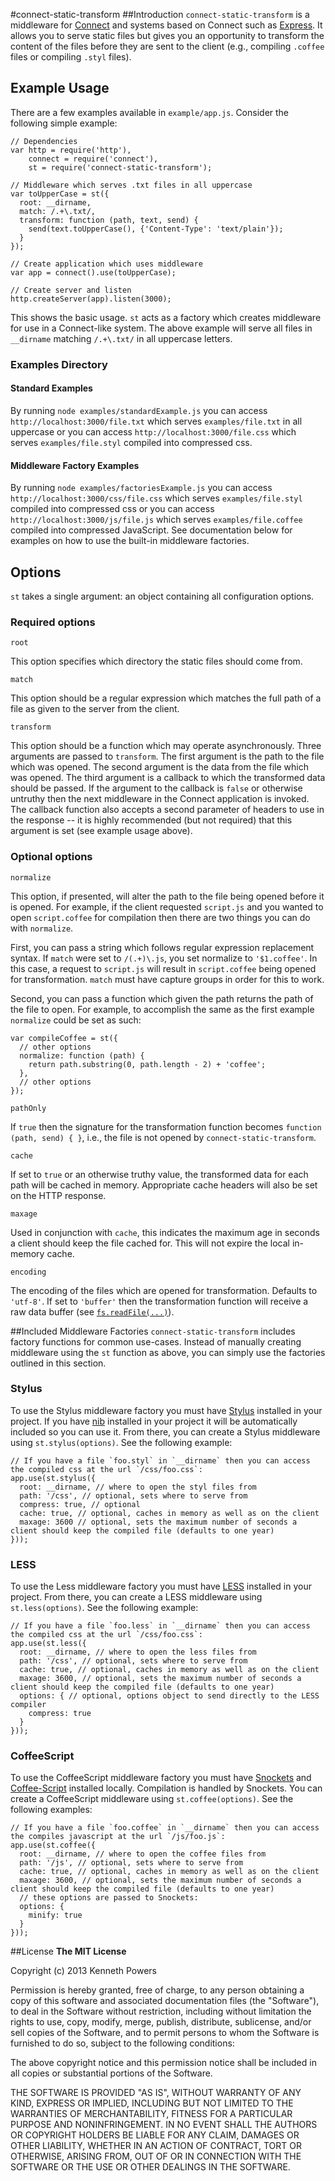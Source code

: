 #connect-static-transform
##Introduction
`connect-static-transform` is a middleware for [Connect](https://github.com/senchalabs/connect) and systems based on Connect such as [Express](https://github.com/visionmedia/express). It allows you to serve static files but gives you an opportunity to transform the content of the files before they are sent to the client (e.g., compiling `.coffee` files or compiling `.styl` files).

## Example Usage
There are a few examples available in `example/app.js`. Consider the following simple example:

    // Dependencies
    var http = require('http'),
        connect = require('connect'),
        st = require('connect-static-transform');

    // Middleware which serves .txt files in all uppercase
    var toUpperCase = st({
      root: __dirname,
      match: /.+\.txt/,
      transform: function (path, text, send) {
        send(text.toUpperCase(), {'Content-Type': 'text/plain'});
      }
    });

    // Create application which uses middleware
    var app = connect().use(toUpperCase);

    // Create server and listen
    http.createServer(app).listen(3000);

This shows the basic usage. `st` acts as a factory which creates middleware for use in a Connect-like system. The above example will serve all files in `__dirname` matching `/.+\.txt/` in all uppercase letters.

### Examples Directory
#### Standard Examples
By running `node examples/standardExample.js` you can access `http://localhost:3000/file.txt` which serves `examples/file.txt` in all uppercase or you can access `http://localhost:3000/file.css` which serves `examples/file.styl` compiled into compressed css.

#### Middleware Factory Examples
By running `node examples/factoriesExample.js` you can access `http://localhost:3000/css/file.css` which serves `examples/file.styl` compiled into compressed css or you can access `http://localhost:3000/js/file.js` which serves `examples/file.coffee` compiled into compressed JavaScript. See documentation below for examples on how to use the built-in middleware factories.

## Options
`st` takes a single argument: an object containing all configuration options.

### Required options

`root`

This option specifies which directory the static files should come from.

`match`

This option should be a regular expression which matches the full path of a file as given to the server from the client.

`transform`

This option should be a function which may operate asynchronously. Three arguments are passed to `transform`. The first argument is the path to the file which was opened. The second argument is the data from the file which was opened. The third argument is a callback to which the transformed data should be passed. If the argument to the callback is `false` or otherwise untruthy then the next middleware in the Connect application is invoked. The callback function also accepts a second parameter of headers to use in the response -- it is highly recommended (but not required) that this argument is set (see example usage above).

### Optional options

`normalize`

This option, if presented, will alter the path to the file being opened before it is opened. For example, if the client requested `script.js` and you wanted to open `script.coffee` for compilation then there are two things you can do with `normalize`.

First, you can pass a string which follows regular expression replacement syntax. If `match` were set to `/(.+)\.js`, you set normalize to `'$1.coffee'`. In this case, a request to `script.js` will result in `script.coffee` being opened for transformation. `match` must have capture groups in order for this to work.

Second, you can pass a function which given the path returns the path of the file to open. For example, to accomplish the same as the first example `normalize` could be set as such:

    var compileCoffee = st({
      // other options
      normalize: function (path) {
        return path.substring(0, path.length - 2) + 'coffee';
      },
      // other options
    });

`pathOnly`

If `true` then the signature for the transformation function becomes `function (path, send) { }`, i.e., the file is not opened by `connect-static-transform`.

`cache`

If set to `true` or an otherwise truthy value, the transformed data for each path will be cached in memory. Appropriate cache headers will also be set on the HTTP response.

`maxage`

Used in conjunction with `cache`, this indicates the maximum age in seconds a client should keep the file cached for. This will not expire the local in-memory cache.

`encoding`

The encoding of the files which are opened for transformation. Defaults to `'utf-8'`. If set to `'buffer'` then the transformation function will receive a raw data buffer (see [`fs.readFile(...)`](http://nodejs.org/api/fs.html#fs_fs_readfile_filename_encoding_callback)).

##Included Middleware Factories
`connect-static-transform` includes factory functions for common use-cases. Instead of manually creating middleware using the `st` function as above, you can simply use the factories outlined in this section.
### Stylus
To use the Stylus middleware factory you must have [Stylus](https://github.com/LearnBoost/stylus) installed in your project. If you have [nib](https://github.com/visionmedia/nib) installed in your project it will be automatically included so you can use it. From there, you can create a Stylus middleware using `st.stylus(options)`. See the following example:

    // If you have a file `foo.styl` in `__dirname` then you can access the compiled css at the url `/css/foo.css`:
    app.use(st.stylus({
      root: __dirname, // where to open the styl files from
      path: '/css', // optional, sets where to serve from
      compress: true, // optional
      cache: true, // optional, caches in memory as well as on the client
      maxage: 3600 // optional, sets the maximum number of seconds a client should keep the compiled file (defaults to one year)
    }));
### LESS
To use the Less middleware factory you must have [LESS](http://lesscss.org/) installed in your project. From there, you can create a LESS middleware using `st.less(options)`. See the following example:

    // If you have a file `foo.less` in `__dirname` then you can access the compiled css at the url `/css/foo.css`:
    app.use(st.less({
      root: __dirname, // where to open the less files from
      path: '/css', // optional, sets where to serve from
      cache: true, // optional, caches in memory as well as on the client
      maxage: 3600, // optional, sets the maximum number of seconds a client should keep the compiled file (defaults to one year)
      options: { // optional, options object to send directly to the LESS compiler
        compress: true
      }
    }));
### CoffeeScript
To use the CoffeeScript middleware factory you must have [Snockets](https://github.com/TrevorBurnham/snockets) and [Coffee-Script](https://github.com/jashkenas/coffee-script) installed locally. Compilation is handled by Snockets. You can create a CoffeeScript middleware using `st.coffee(options)`. See the following examples:

    // If you have a file `foo.coffee` in `__dirname` then you can access the compiles javascript at the url `/js/foo.js`:
    app.use(st.coffee({
      root: __dirname, // where to open the coffee files from
      path: '/js', // optional, sets where to serve from
      cache: true, // optional, caches in memory as well as on the client
      maxage: 3600, // optional, sets the maximum number of seconds a client should keep the compiled file (defaults to one year)
      // these options are passed to Snockets:
      options: {
        minify: true
      }
    }));

##License
**The MIT License**

Copyright (c) 2013 Kenneth Powers

Permission is hereby granted, free of charge, to any person obtaining a copy of this software and associated documentation files (the "Software"), to deal in the Software without restriction, including without limitation the rights to use, copy, modify, merge, publish, distribute, sublicense, and/or sell copies of the Software, and to permit persons to whom the Software is furnished to do so, subject to the following conditions:

The above copyright notice and this permission notice shall be included in all copies or substantial portions of the Software.

THE SOFTWARE IS PROVIDED "AS IS", WITHOUT WARRANTY OF ANY KIND, EXPRESS OR IMPLIED, INCLUDING BUT NOT LIMITED TO THE WARRANTIES OF MERCHANTABILITY, FITNESS FOR A PARTICULAR PURPOSE AND NONINFRINGEMENT. IN NO EVENT SHALL THE AUTHORS OR COPYRIGHT HOLDERS BE LIABLE FOR ANY CLAIM, DAMAGES OR OTHER LIABILITY, WHETHER IN AN ACTION OF CONTRACT, TORT OR OTHERWISE, ARISING FROM, OUT OF OR IN CONNECTION WITH THE SOFTWARE OR THE USE OR OTHER DEALINGS IN THE SOFTWARE.
